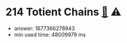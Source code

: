214 Totient Chains [:link:](http://projecteuler.net/problem=214)  :warning:
========================

- answer: 1677366278943 
- min used time: 48009979 ms


